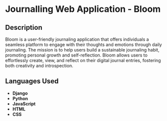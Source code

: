 <h1>Journalling Web Application - Bloom</h1>

<h2>Description</h2>
Bloom is a user-friendly journaling application that offers individuals a seamless platform to engage with their thoughts and emotions through daily journaling. The mission is to help users build a sustainable journaling habit, promoting personal growth and self-reflection. Bloom allows users to effortlessly create, view, and reflect on their digital journal entries, fostering both creativity and introspection.
<br />


<h2>Languages Used</h2>

- <b>Django
- Python
- JavaScript
- HTML
- CSS</b> 

<!--
 ```diff
- text in red
+ text in green
! text in orange
# text in gray
@@ text in purple (and bold)@@
```
--!>
